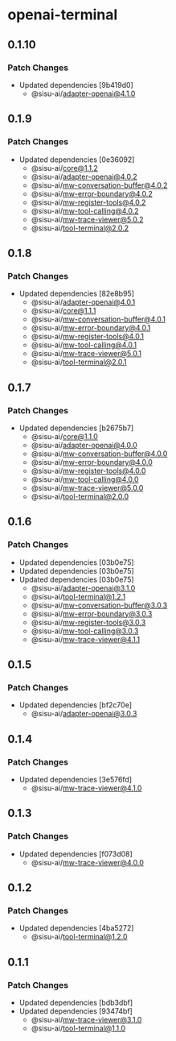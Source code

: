 # openai-terminal

## 0.1.10

### Patch Changes

- Updated dependencies [9b419d0]
  - @sisu-ai/adapter-openai@4.1.0

## 0.1.9

### Patch Changes

- Updated dependencies [0e36092]
  - @sisu-ai/core@1.1.2
  - @sisu-ai/adapter-openai@4.0.2
  - @sisu-ai/mw-conversation-buffer@4.0.2
  - @sisu-ai/mw-error-boundary@4.0.2
  - @sisu-ai/mw-register-tools@4.0.2
  - @sisu-ai/mw-tool-calling@4.0.2
  - @sisu-ai/mw-trace-viewer@5.0.2
  - @sisu-ai/tool-terminal@2.0.2

## 0.1.8

### Patch Changes

- Updated dependencies [82e8b95]
  - @sisu-ai/adapter-openai@4.0.1
  - @sisu-ai/core@1.1.1
  - @sisu-ai/mw-conversation-buffer@4.0.1
  - @sisu-ai/mw-error-boundary@4.0.1
  - @sisu-ai/mw-register-tools@4.0.1
  - @sisu-ai/mw-tool-calling@4.0.1
  - @sisu-ai/mw-trace-viewer@5.0.1
  - @sisu-ai/tool-terminal@2.0.1

## 0.1.7

### Patch Changes

- Updated dependencies [b2675b7]
  - @sisu-ai/core@1.1.0
  - @sisu-ai/adapter-openai@4.0.0
  - @sisu-ai/mw-conversation-buffer@4.0.0
  - @sisu-ai/mw-error-boundary@4.0.0
  - @sisu-ai/mw-register-tools@4.0.0
  - @sisu-ai/mw-tool-calling@4.0.0
  - @sisu-ai/mw-trace-viewer@5.0.0
  - @sisu-ai/tool-terminal@2.0.0

## 0.1.6

### Patch Changes

- Updated dependencies [03b0e75]
- Updated dependencies [03b0e75]
- Updated dependencies [03b0e75]
  - @sisu-ai/adapter-openai@3.1.0
  - @sisu-ai/tool-terminal@1.2.1
  - @sisu-ai/mw-conversation-buffer@3.0.3
  - @sisu-ai/mw-error-boundary@3.0.3
  - @sisu-ai/mw-register-tools@3.0.3
  - @sisu-ai/mw-tool-calling@3.0.3
  - @sisu-ai/mw-trace-viewer@4.1.1

## 0.1.5

### Patch Changes

- Updated dependencies [bf2c70e]
  - @sisu-ai/adapter-openai@3.0.3

## 0.1.4

### Patch Changes

- Updated dependencies [3e576fd]
  - @sisu-ai/mw-trace-viewer@4.1.0

## 0.1.3

### Patch Changes

- Updated dependencies [f073d08]
  - @sisu-ai/mw-trace-viewer@4.0.0

## 0.1.2

### Patch Changes

- Updated dependencies [4ba5272]
  - @sisu-ai/tool-terminal@1.2.0

## 0.1.1

### Patch Changes

- Updated dependencies [bdb3dbf]
- Updated dependencies [93474bf]
  - @sisu-ai/mw-trace-viewer@3.1.0
  - @sisu-ai/tool-terminal@1.1.0

